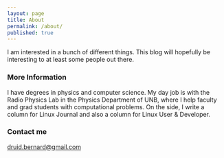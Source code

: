```yaml
---
layout: page
title: About
permalink: /about/
published: true
---
```

I am interested in a bunch of different things. This blog will hopefully be interesting to at least some people out there. 

### More Information

I have degrees in physics and computer science. My day job is with the Radio Physics Lab in the Physics Department of UNB, where I help faculty and grad students with computational problems. On the side, I write a column for Linux Journal and also a column for Linux User & Developer. 

### Contact me

[druid.bernard@gmail.com](mailto:druid.bernard@gmail.com)
